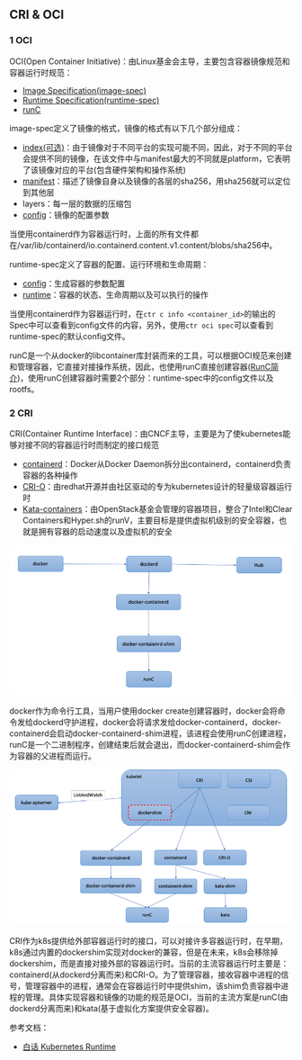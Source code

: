 ## CRI & OCI

### 1 OCI

OCI(Open Container Initiative)：由Linux基金会主导，主要包含容器镜像规范和容器运行时规范：

* [Image Specification(image-spec)](https://github.com/opencontainers/image-spec)
* [Runtime Specification(runtime-spec)](https://github.com/opencontainers/runtime-spec)
* [runC](https://github.com/opencontainers/runc)

image-spec定义了镜像的格式，镜像的格式有以下几个部分组成：

* [index(可选)](https://github.com/opencontainers/image-spec/blob/main/image-index.md)：由于镜像对于不同平台的实现可能不同，因此，对于不同的平台会提供不同的镜像，在该文件中与manifest最大的不同就是platform，它表明了该镜像对应的平台(包含硬件架构和操作系统)
* [manifest](https://github.com/opencontainers/image-spec/blob/main/manifest.md)：描述了镜像自身以及镜像的各层的sha256，用sha256就可以定位到其他层
* layers：每一层的数据的压缩包
* [config](https://github.com/opencontainers/image-spec/blob/main/config.md)：镜像的配置参数

当使用containerd作为容器运行时，上面的所有文件都在/var/lib/containerd/io.containerd.content.v1.content/blobs/sha256中。

runtime-spec定义了容器的配置、运行环境和生命周期：

* [config](https://github.com/opencontainers/runtime-spec/blob/main/config.md)：生成容器的参数配置
* [runtime](https://github.com/opencontainers/runtime-spec/blob/main/runtime.md)：容器的状态、生命周期以及可以执行的操作

当使用containerd作为容器运行时，在`ctr c info <container_id>`的输出的Spec中可以查看到config文件的内容，另外，使用`ctr oci spec`可以查看到runtime-spec的默认config文件。

runC是一个从docker的libcontainer库封装而来的工具，可以根据OCI规范来创建和管理容器，它直接对接操作系统，因此，也使用runC直接创建容器([RunC简介](https://gohalo.me/post/docker-component-runc-introduce.html))，使用runC创建容器时需要2个部分：runtime-spec中的config文件以及rootfs。

### 2 CRI

CRI(Container Runtime Interface)：由CNCF主导，主要是为了使kubernetes能够对接不同的容器运行时而制定的接口规范

* [containerd](https://containerd.io/)：Docker从Docker Daemon拆分出containerd，containerd负责容器的各种操作
* [CRI-O](https://cri-o.io/)：由redhat开源并由社区驱动的专为kubernetes设计的轻量级容器运行时
* [Kata-containers](https://katacontainers.io/)：由OpenStack基金会管理的容器项目，整合了Intel和Clear Containers和Hyper.sh的runV，主要目标是提供虚拟机级别的安全容器，也就是拥有容器的启动速度以及虚拟机的安全

![docker架构](https://github.com/luofengmacheng/cloud_native/blob/master/kubernetes/pics/cri_oci_docker.png)

docker作为命令行工具，当用户使用docker create创建容器时，docker会将命令发给dockerd守护进程，docker会将请求发给docker-containerd，docker-containerd会启动docker-containerd-shim进程，该进程会使用runC创建进程，runC是一个二进制程序，创建结束后就会退出，而docker-containerd-shim会作为容器的父进程而运行。

![kubernetes架构](https://github.com/luofengmacheng/cloud_native/blob/master/kubernetes/pics/cri_oci_k8s.png)

CRI作为k8s提供给外部容器运行时的接口，可以对接许多容器运行时，在早期，k8s通过内置的dockershim实现对docker的兼容，但是在未来，k8s会移除掉dockershim，而是直接对接外部的容器运行时。当前的主流容器运行时主要是：containerd(从dockerd分离而来)和CRI-O。为了管理容器，接收容器中进程的信号，管理容器中的进程，通常会在容器运行时中提供shim，该shim负责容器中进程的管理。具体实现容器和镜像的功能的规范是OCI，当前的主流方案是runC(由dockerd分离而来)和kata(基于虚拟化方案提供安全容器)。

参考文档：

* [白话 Kubernetes Runtime](https://aleiwu.com/post/cncf-runtime-landscape/)